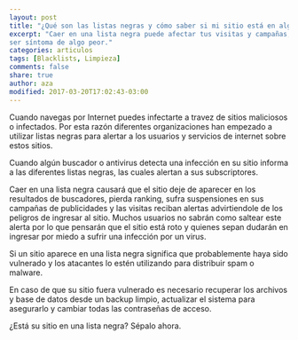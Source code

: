 ```yaml
---
layout: post
title: "¿Qué son las listas negras y cómo saber si mi sitio está en alguna?"
excerpt: "Caer en una lista negra puede afectar tus visitas y campañas, pero puede
ser síntoma de algo peor."
categories: articulos
tags: [Blacklists, Limpieza]
comments: false
share: true
author: aza
modified: 2017-03-20T17:02:43-03:00
---
```


Cuando navegas por Internet puedes infectarte a travez  de sitios maliciosos
o infectados. Por esta razón diferentes organizaciones han empezado a utilizar
listas negras para alertar a los usuarios y servicios de internet sobre estos
sitios.

Cuando algún buscador o antivirus detecta una infección en su sitio informa a
las diferentes listas negras, las cuales alertan a sus subscriptores.

Caer en una lista negra causará que el sitio deje de aparecer en los
resultados de buscadores, pierda ranking, sufra suspensiones en sus
campañas de publicidades y las visitas reciban alertas advirtiendole
de los peligros de ingresar al sitio. Muchos usuarios no sabrán como
saltear este alerta por lo que pensarán que el sitio está roto y quienes
sepan dudarán en ingresar por miedo a sufrir una infección por un virus.

Si un sitio aparece en una lista negra significa que probablemente haya sido
vulnerado y los atacantes lo estén utilizando para distribuir spam o malware.

En caso de que su sitio fuera vulnerado es necesario recuperar los archivos
y base de datos desde un backup limpio, actualizar el sistema para asegurarlo
y cambiar todas las contraseñas de acceso.

¿Está su sitio en una lista negra? Sépalo ahora.
